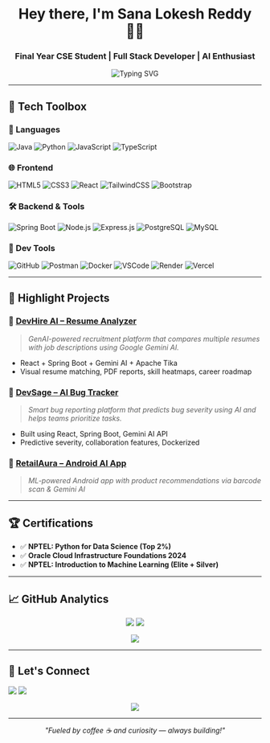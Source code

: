 <!-- 🌟 GITHUB PROFILE README FOR SANA LOKESH REDDY 🌟 -->

<h1 align="center">Hey there, I'm Sana Lokesh Reddy 👨‍💻</h1>
<h3 align="center">Final Year CSE Student | Full Stack Developer | AI Enthusiast</h3>

<p align="center">
  <img src="https://readme-typing-svg.demolab.com?font=Fira+Code&pause=1000&center=true&vCenter=true&width=435&lines=Full-stack+developer+%7C+AI+projects+with+impact;GenAI+%7C+Spring+Boot+%7C+React+%7C+Docker;Final+year+@+SRM+IST+%7C+Always+Learning!" alt="Typing SVG" />
</p>

---

## 🚀 Tech Toolbox

### 🧠 Languages
![Java](https://img.shields.io/badge/Java-%23f89820.svg?style=for-the-badge&logo=java&logoColor=white)
![Python](https://img.shields.io/badge/Python-%233776AB.svg?style=for-the-badge&logo=python&logoColor=white)
![JavaScript](https://img.shields.io/badge/JavaScript-%23F7DF1E.svg?style=for-the-badge&logo=javascript&logoColor=black)
![TypeScript](https://img.shields.io/badge/TypeScript-%23007ACC.svg?style=for-the-badge&logo=typescript&logoColor=white)

### 🌐 Frontend
![HTML5](https://img.shields.io/badge/HTML5-%23E34F26.svg?style=for-the-badge&logo=html5&logoColor=white)
![CSS3](https://img.shields.io/badge/CSS3-%231572B6.svg?style=for-the-badge&logo=css3&logoColor=white)
![React](https://img.shields.io/badge/React-%2361DAFB.svg?style=for-the-badge&logo=react&logoColor=black)
![TailwindCSS](https://img.shields.io/badge/TailwindCSS-%2338B2AC.svg?style=for-the-badge&logo=tailwind-css&logoColor=white)
![Bootstrap](https://img.shields.io/badge/Bootstrap-%23563d7c.svg?style=for-the-badge&logo=bootstrap&logoColor=white)

### 🛠 Backend & Tools
![Spring Boot](https://img.shields.io/badge/SpringBoot-%236DB33F.svg?style=for-the-badge&logo=spring-boot&logoColor=white)
![Node.js](https://img.shields.io/badge/Node.js-%23339933.svg?style=for-the-badge&logo=node.js&logoColor=white)
![Express.js](https://img.shields.io/badge/Express.js-%23404d59.svg?style=for-the-badge&logo=express&logoColor=white)
![PostgreSQL](https://img.shields.io/badge/PostgreSQL-%23316192.svg?style=for-the-badge&logo=postgresql&logoColor=white)
![MySQL](https://img.shields.io/badge/MySQL-%2300f.svg?style=for-the-badge&logo=mysql&logoColor=white)

### 🧰 Dev Tools
![GitHub](https://img.shields.io/badge/GitHub-%23181717.svg?style=for-the-badge&logo=github&logoColor=white)
![Postman](https://img.shields.io/badge/Postman-%23FF6C37.svg?style=for-the-badge&logo=postman&logoColor=white)
![Docker](https://img.shields.io/badge/Docker-%230db7ed.svg?style=for-the-badge&logo=docker&logoColor=white)
![VSCode](https://img.shields.io/badge/VSCode-%23007ACC.svg?style=for-the-badge&logo=visual-studio-code&logoColor=white)
![Render](https://img.shields.io/badge/Render-%23000000.svg?style=for-the-badge&logo=render&logoColor=white)
![Vercel](https://img.shields.io/badge/Vercel-%23000000.svg?style=for-the-badge&logo=vercel&logoColor=white)

---

## 📌 Highlight Projects

### 🔹 [DevHire AI – Resume Analyzer](https://devhire-frontend.vercel.app/)
> _GenAI-powered recruitment platform that compares multiple resumes with job descriptions using Google Gemini AI._

- React + Spring Boot + Gemini AI + Apache Tika
- Visual resume matching, PDF reports, skill heatmaps, career roadmap

### 🔹 [DevSage – AI Bug Tracker](https://github.com/sanalokeshreddy/DevSage)
> _Smart bug reporting platform that predicts bug severity using AI and helps teams prioritize tasks._

- Built using React, Spring Boot, Gemini AI API
- Predictive severity, collaboration features, Dockerized

### 🔹 [RetailAura – Android AI App](https://www.youtube.com/watch?v=a0QU6w38XKs)
> _ML-powered Android app with product recommendations via barcode scan & Gemini AI_

---

## 🏆 Certifications

- ✅ **NPTEL: Python for Data Science (Top 2%)**
- ✅ **Oracle Cloud Infrastructure Foundations 2024**
- ✅ **NPTEL: Introduction to Machine Learning (Elite + Silver)**

---

## 📈 GitHub Analytics

<p align="center">
  <img src="https://github-readme-stats.vercel.app/api?username=sanalokeshreddy&show_icons=true&theme=radical&hide_border=true" />
  <img src="https://streak-stats.demolab.com?user=sanalokeshreddy&theme=dark&hide_border=true" />
</p>

<p align="center">
  <img src="https://github-profile-summary-cards.vercel.app/api/cards/profile-details?username=sanalokeshreddy&theme=monokai" />
</p>

---

## 💬 Let's Connect

<a href="https://www.linkedin.com/in/sanalokeshreddy/"><img src="https://img.shields.io/badge/LinkedIn-%230077B5.svg?style=for-the-badge&logo=linkedin&logoColor=white" /></a>
<a href="mailto:ls7679@srmist.edu.in"><img src="https://img.shields.io/badge/Gmail-D14836?style=for-the-badge&logo=gmail&logoColor=white" /></a>

<p align="center">
  <img src="https://komarev.com/ghpvc/?username=sanalokeshreddy&style=for-the-badge" />
</p>

---

<p align="center"><i>"Fueled by coffee ☕ and curiosity — always building!"</i></p>
